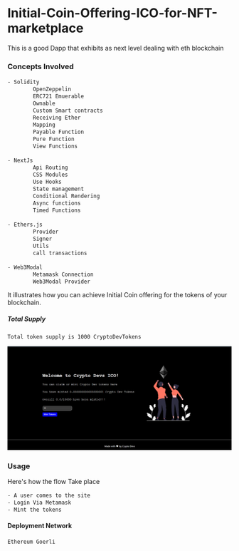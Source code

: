 # Initial-Coin-Offering-ICO-for-NFT-marketplace

This is a good Dapp that exhibits as next level dealing with eth blockchain
###  Concepts Involved

    - Solidity    
            OpenZeppelin
            ERC721 Emuerable 
            Ownable
            Custom Smart contracts 
            Receiving Ether
            Mapping
            Payable Function
            Pure Function
            View Functions

    - NextJs
            Api Routing
            CSS Modules
            Use Hooks
            State management
            Conditional Rendering
            Async functions
            Timed Functions
      
    - Ethers.js
            Provider
            Signer
            Utils
            call transactions
      
    - Web3Modal
            Metamask Connection
            Web3Modal Provider

    

It illustrates how you can achieve Initial Coin offering
for the tokens of your blockchain.
         
##### Total Supply
    Total token supply is 1000 CryptoDevTokens
    
![Website Demo](./ico.PNG "CryptoDev NFT Marketlpace")

### Usage

Here's how the flow Take place

    - A user comes to the site
    - Login Via Metamask
    - Mint the tokens

#### Deployment Network
    Ethereum Goerli
    
    
    
